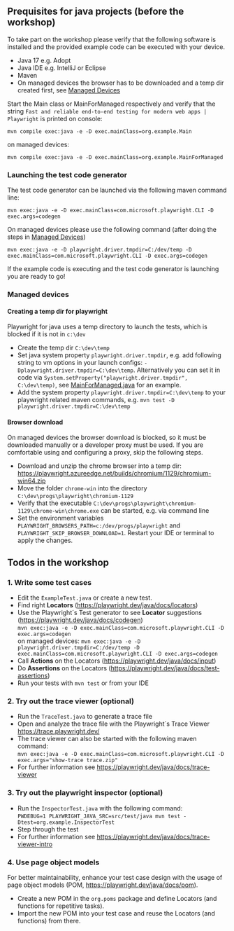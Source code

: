 ## Prequisites for java projects (before the workshop)

To take part on the workshop please verify that the following software is installed and the provided example code can be executed with your device. 

* Java 17 e.g. Adopt
* Java IDE e.g. IntelliJ or Eclipse
* Maven
* On managed devices the browser has to be downloaded and a temp dir created first, see [Managed Devices](#managed-devices)

Start the Main class or MainForManaged respectively and verify that the string `Fast and reliable end-to-end testing for modern web apps | Playwright` is printed on console:

`mvn compile exec:java -e -D exec.mainClass=org.example.Main`

on managed devices:

`mvn compile exec:java -e -D exec.mainClass=org.example.MainForManaged`


### Launching the test code generator
The test code generator can be launched via the following maven command line:

`mvn exec:java -e -D exec.mainClass=com.microsoft.playwright.CLI -D exec.args=codegen`

On managed devices please use the following command (after doing the steps in [Managed Devices](#managed-devices))

`mvn exec:java -e -D playwright.driver.tmpdir=C:/dev/temp -D exec.mainClass=com.microsoft.playwright.CLI -D exec.args=codegen`

If the example code is executing and the test code generator is launching you are ready to go!

### Managed devices

#### Creating a temp dir for playwright
Playwright for java uses a temp directory to launch the tests, which is blocked if it is not in `c:\dev`
* Create the temp dir `C:\dev\temp`
* Set java system property `playwright.driver.tmpdir`, e.g. add following string to vm options in your launch configs: `-Dplaywright.driver.tmpdir=C:\dev\temp`.
  Alternatively you can set it in code via `System.setProperty("playwright.driver.tmpdir", C:\dev\temp)`, see [MainForManaged.java](src/main/java/org/example/MainForManaged.java) for an example.
* Add the system property `playwright.driver.tmpdir=C:\dev\temp` to your playwright related maven commands, e.g. `mvn test -D playwright.driver.tmpdir=C:\dev\temp`

#### Browser download
On managed devices the browser download is blocked, so it must be downloaded manually or a developer proxy must be used.
If you are comfortable using and configuring a proxy, skip the following steps.

* Download and unzip the chrome browser into a temp dir: https://playwright.azureedge.net/builds/chromium/1129/chromium-win64.zip
* Move the folder `chrome-win` into the directory  `C:\dev\progs\playwright\chromium-1129`
* Verify that the executable `C:\dev\progs\playwright\chromium-1129\chrome-win\chrome.exe` can be started, e.g. 
  via command line
* Set the environment variables `PLAYWRIGHT_BROWSERS_PATH=c:/dev/progs/playwright` and `PLAYWRIGHT_SKIP_BROWSER_DOWNLOAD=1`. 
  Restart your IDE or terminal to apply the changes.

## Todos in the workshop

### 1. Write some test cases

- Edit the `ExampleTest.java` or create a new test.
- Find right **Locators** (https://playwright.dev/java/docs/locators)
- Use the Playwright´s Test generator to see **Locator** suggestions (https://playwright.dev/java/docs/codegen) <br>
  `mvn exec:java -e -D exec.mainClass=com.microsoft.playwright.CLI -D exec.args=codegen` 
  <br> on managed devices: `mvn exec:java -e -D playwright.driver.tmpdir=C:/dev/temp -D exec.mainClass=com.microsoft.playwright.CLI -D exec.args=codegen`
- Call **Actions** on the Locators (https://playwright.dev/java/docs/input)
- Do **Assertions** on the Locators (https://playwright.dev/java/docs/test-assertions)
- Run your tests with `mvn test` or from your IDE

### 2. Try out the trace viewer (optional) 
- Run the `TraceTest.java` to generate a trace file 
- Open and analyze the trace file with the Playwright´s Trace Viewer https://trace.playwright.dev/
- The trace viewer can also be started with the following maven command: <br>
`mvn exec:java -e -D exec.mainClass=com.microsoft.playwright.CLI -D exec.args="show-trace trace.zip"`
- For further information see https://playwright.dev/java/docs/trace-viewer

### 3. Try out the playwright inspector (optional)
- Run the `InspectorTest.java` with the following command: 
<br> `PWDEBUG=1 PLAYWRIGHT_JAVA_SRC=src/test/java mvn test -Dtest=org.example.InspectorTest`
- Step through the test 
- For further information see https://playwright.dev/java/docs/trace-viewer-intro
### 4. Use page object models

For better maintainability, enhance your test case design with the usage of page object models (POM, https://playwright.dev/java/docs/pom).

- Create a new POM in the `org.poms` package and define Locators (and functions for repetitive tasks).
- Import the new POM into your test case and reuse the Locators (and functions) from there.

